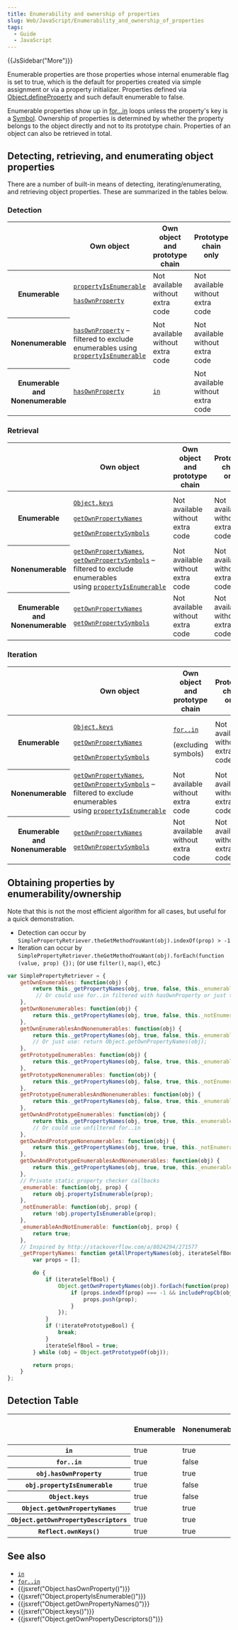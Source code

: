 ```yaml
---
title: Enumerability and ownership of properties
slug: Web/JavaScript/Enumerability_and_ownership_of_properties
tags:
  - Guide
  - JavaScript
---
```

{{JsSidebar("More")}}

Enumerable properties are those properties whose internal enumerable flag is set
to true, which is the default for properties created via simple assignment or
via a property initializer. Properties defined via
[Object.defineProperty](/en-US/docs/Web/JavaScript/Reference/Global_Objects/Object/defineProperty)
and such default enumerable to false.

Enumerable properties show up in
[for...in](/en-US/docs/Web/JavaScript/Reference/Statements/for...in) loops
unless the property's key is a
[Symbol](/en-US/docs/Web/JavaScript/Reference/Global_Objects/Symbol). Ownership
of properties is determined by whether the property belongs to the object
directly and not to its prototype chain. Properties of an object can also be
retrieved in total.

## Detecting, retrieving, and enumerating object properties

There are a number of built-in means of detecting, iterating/enumerating, and
retrieving object properties. These are summarized in the tables below.

### Detection

<table><thead><tr><th></th><th>Own object</th><th>Own object and prototype chain</th><th>Prototype chain only</th></tr></thead><tbody><tr><th>Enumerable</th><td><p><code><a href="/en-US/docs/Web/JavaScript/Reference/Global_Objects/Object/propertyIsEnumerable">propertyIsEnumerable</a></code></p><p><code><a href="/en-US/docs/Web/JavaScript/Reference/Global_Objects/Object/hasOwnProperty">hasOwnProperty</a></code></p></td><td>Not available without extra code</td><td>Not available without extra code</td></tr><tr><th>Nonenumerable</th><td><p><code><a href="/en-US/docs/Web/JavaScript/Reference/Global_Objects/Object/hasOwnProperty">hasOwnProperty</a></code> – filtered to exclude enumerables using <code><a href="/en-US/docs/Web/JavaScript/Reference/Global_Objects/Object/propertyIsEnumerable">propertyIsEnumerable</a></code></p></td><td>Not available without extra code</td><td>Not available without extra code</td></tr><tr><th>Enumerable and Nonenumerable</th><td><p><code><a href="/en-US/docs/Web/JavaScript/Reference/Global_Objects/Object/hasOwnProperty">hasOwnProperty</a></code></p></td><td><code><a href="/en-US/docs/Web/JavaScript/Reference/Operators/in">in</a></code></td><td>Not available without extra code</td></tr></tbody></table>

### Retrieval

<table><thead><tr><th></th><th>Own object</th><th>Own object and prototype chain</th><th>Prototype chain only</th></tr></thead><tbody><tr><th>Enumerable</th><td><p><code><a href="/en-US/docs/Web/JavaScript/Reference/Global_Objects/Object/keys">Object.keys</a></code></p><p><code><a href="/en-US/docs/Web/JavaScript/Reference/Global_Objects/Object/getOwnPropertyNames">getOwnPropertyNames</a></code> </p><p><code><a href="/en-US/docs/Web/JavaScript/Reference/Global_Objects/Object/getOwnPropertySymbols">getOwnPropertySymbols</a></code></p></td><td>Not available without extra code</td><td>Not available without extra code</td></tr><tr><th>Nonenumerable</th><td><code><a href="/en-US/docs/Web/JavaScript/Reference/Global_Objects/Object/getOwnPropertyNames">getOwnPropertyNames</a></code>, <code><a href="/en-US/docs/Web/JavaScript/Reference/Global_Objects/Object/getOwnPropertySymbols">getOwnPropertySymbols</a></code> – filtered to exclude enumerables using <code><a href="/en-US/docs/Web/JavaScript/Reference/Global_Objects/Object/propertyIsEnumerable">propertyIsEnumerable</a></code></td><td>Not available without extra code</td><td>Not available without extra code</td></tr><tr><th>Enumerable and Nonenumerable</th><td><p><code><a href="/en-US/docs/Web/JavaScript/Reference/Global_Objects/Object/getOwnPropertyNames">getOwnPropertyNames</a></code></p><p><code><a href="/en-US/docs/Web/JavaScript/Reference/Global_Objects/Object/getOwnPropertySymbols">getOwnPropertySymbols</a></code></p></td><td>Not available without extra code</td><td>Not available without extra code</td></tr></tbody></table>

### Iteration

<table><thead><tr><th></th><th>Own object</th><th>Own object and prototype chain</th><th>Prototype chain only</th></tr></thead><tbody><tr><th>Enumerable</th><td><p><code><a href="/en-US/docs/Web/JavaScript/Reference/Global_Objects/Object/keys">Object.keys</a></code></p><p><code><a href="/en-US/docs/Web/JavaScript/Reference/Global_Objects/Object/getOwnPropertyNames">getOwnPropertyNames</a></code> </p><p><code><a href="/en-US/docs/Web/JavaScript/Reference/Global_Objects/Object/getOwnPropertySymbols">getOwnPropertySymbols</a></code></p></td><td><p><code><a href="/en-US/docs/Web/JavaScript/Reference/Statements/for...in">for..in</a></code></p><p>(excluding symbols)</p></td><td>Not available without extra code</td></tr><tr><th>Nonenumerable</th><td><code><a href="/en-US/docs/Web/JavaScript/Reference/Global_Objects/Object/getOwnPropertyNames">getOwnPropertyNames</a></code>, <code><a href="/en-US/docs/Web/JavaScript/Reference/Global_Objects/Object/getOwnPropertySymbols">getOwnPropertySymbols</a></code> – filtered to exclude enumerables using <code><a href="/en-US/docs/Web/JavaScript/Reference/Global_Objects/Object/propertyIsEnumerable">propertyIsEnumerable</a></code></td><td>Not available without extra code</td><td>Not available without extra code</td></tr><tr><th>Enumerable and Nonenumerable</th><td><p><code><a href="/en-US/docs/Web/JavaScript/Reference/Global_Objects/Object/getOwnPropertyNames">getOwnPropertyNames</a></code></p><p><code><a href="/en-US/docs/Web/JavaScript/Reference/Global_Objects/Object/getOwnPropertySymbols">getOwnPropertySymbols</a></code></p></td><td>Not available without extra code</td><td>Not available without extra code</td></tr></tbody></table>

## Obtaining properties by enumerability/ownership

Note that this is not the most efficient algorithm for all cases, but useful for
a quick demonstration.

*   Detection can occur by
    `SimplePropertyRetriever.theGetMethodYouWant(obj).indexOf(prop) > -1`
*   Iteration can occur by
    `SimplePropertyRetriever.theGetMethodYouWant(obj).forEach(function (value, prop) {});`
    (or use `filter()`, `map()`, etc.)

```js
var SimplePropertyRetriever = {
    getOwnEnumerables: function(obj) {
        return this._getPropertyNames(obj, true, false, this._enumerable);
         // Or could use for..in filtered with hasOwnProperty or just this: return Object.keys(obj);
    },
    getOwnNonenumerables: function(obj) {
        return this._getPropertyNames(obj, true, false, this._notEnumerable);
    },
    getOwnEnumerablesAndNonenumerables: function(obj) {
        return this._getPropertyNames(obj, true, false, this._enumerableAndNotEnumerable);
        // Or just use: return Object.getOwnPropertyNames(obj);
    },
    getPrototypeEnumerables: function(obj) {
        return this._getPropertyNames(obj, false, true, this._enumerable);
    },
    getPrototypeNonenumerables: function(obj) {
        return this._getPropertyNames(obj, false, true, this._notEnumerable);
    },
    getPrototypeEnumerablesAndNonenumerables: function(obj) {
        return this._getPropertyNames(obj, false, true, this._enumerableAndNotEnumerable);
    },
    getOwnAndPrototypeEnumerables: function(obj) {
        return this._getPropertyNames(obj, true, true, this._enumerable);
        // Or could use unfiltered for..in
    },
    getOwnAndPrototypeNonenumerables: function(obj) {
        return this._getPropertyNames(obj, true, true, this._notEnumerable);
    },
    getOwnAndPrototypeEnumerablesAndNonenumerables: function(obj) {
        return this._getPropertyNames(obj, true, true, this._enumerableAndNotEnumerable);
    },
    // Private static property checker callbacks
    _enumerable: function(obj, prop) {
        return obj.propertyIsEnumerable(prop);
    },
    _notEnumerable: function(obj, prop) {
        return !obj.propertyIsEnumerable(prop);
    },
    _enumerableAndNotEnumerable: function(obj, prop) {
        return true;
    },
    // Inspired by http://stackoverflow.com/a/8024294/271577
    _getPropertyNames: function getAllPropertyNames(obj, iterateSelfBool, iteratePrototypeBool, includePropCb) {
        var props = [];

        do {
            if (iterateSelfBool) {
                Object.getOwnPropertyNames(obj).forEach(function(prop) {
                    if (props.indexOf(prop) === -1 && includePropCb(obj, prop)) {
                        props.push(prop);
                    }
                });
            }
            if (!iteratePrototypeBool) {
                break;
            }
            iterateSelfBool = true;
        } while (obj = Object.getPrototypeOf(obj));

        return props;
    }
};
```

## Detection Table

<table><thead><tr><th></th><th>Enumerable</th><th>Nonenumerable</th><th>Symbols keys</th><th>Inherited Enumerable</th><th>Inherited Nonenumerable</th><th>Inherited Symbols keys</th></tr></thead><tbody><tr><th><code>in</code></th><td>true</td><td>true</td><td>true</td><td>true</td><td>true</td><td>true</td></tr><tr><th><code>for..in</code></th><td>true</td><td>false</td><td>false</td><td>true</td><td>false</td><td>false</td></tr><tr><th><code>obj.hasOwnProperty</code></th><td>true</td><td>true</td><td>true</td><td>false</td><td>false</td><td>false</td></tr><tr><th><code>obj.propertyIsEnumerable</code></th><td>true</td><td>false</td><td>true</td><td>false</td><td>false</td><td>false</td></tr><tr><th><code>Object.keys</code></th><td>true</td><td>false</td><td>false</td><td>false</td><td>false</td><td>false</td></tr><tr><th><code>Object.getOwnPropertyNames</code></th><td>true</td><td>true</td><td>false</td><td>false</td><td>false</td><td>false</td></tr><tr><th><code>Object.getOwnPropertyDescriptors</code></th><td>true</td><td>true</td><td>true</td><td>false</td><td>false</td><td>false</td></tr><tr><th><code>Reflect.ownKeys()</code></th><td>true</td><td>true</td><td>true</td><td>false</td><td>false</td><td>false</td></tr></tbody></table>

## See also

*   [`in`](/en-US/docs/Web/JavaScript/Reference/Operators/in)
*   [`for..in`](/en-US/docs/Web/JavaScript/Reference/Statements/for...in)
*   {{jsxref("Object.hasOwnProperty()")}}
*   {{jsxref("Object.propertyIsEnumerable()")}}
*   {{jsxref("Object.getOwnPropertyNames()")}}
*   {{jsxref("Object.keys()")}}
*   {{jsxref("Object.getOwnPropertyDescriptors()")}}
